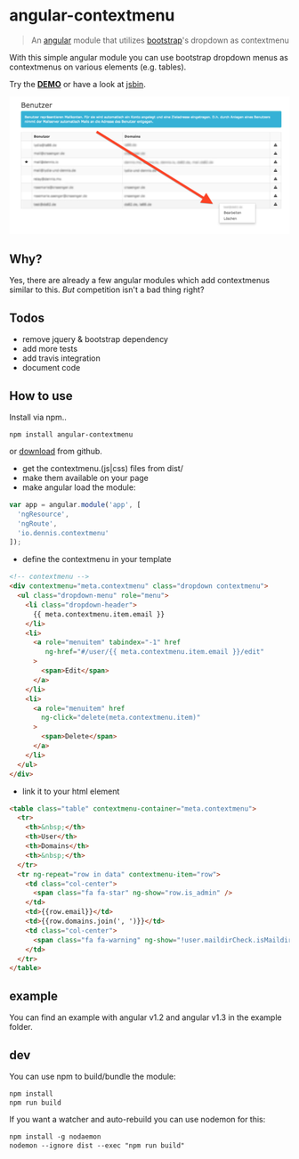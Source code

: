 # angular-contextmenu

[demo]: http://ds82.github.io/angular-contextmenu/
[jsbin]: http://jsbin.com/hodul/5/edit?html,js,output
[jquery]: http://jquery.com
[bootstrap]: http://getbootstrap.com
[angular]: http://angularjs.org
[download]: https://github.com/ds82/angular-contextmenu/releases

> An [angular] module that utilizes [bootstrap]'s dropdown as contextmenu

With this simple angular module you can use bootstrap dropdown menus as
contextmenus on various elements (e.g. tables).

Try the **[DEMO][demo]** or have a look at [jsbin].

![](screen.png)

## Why?

Yes, there are already a few angular modules which add contextmenus similar to this. *But* competition isn't a bad thing right?

## Todos

* remove jquery & bootstrap dependency
* add more tests
* add travis integration
* document code

## How to use

Install via npm..
```
npm install angular-contextmenu
```

or [download] from github.

 * get the contextmenu.(js|css) files from dist/
 * make them available on your page
 * make angular load the module:
```js
var app = angular.module('app', [
  'ngResource',
  'ngRoute',
  'io.dennis.contextmenu'
]);
```
 * define the contextmenu in your template
```html
<!-- contextmenu -->
<div contextmenu="meta.contextmenu" class="dropdown contextmenu">
  <ul class="dropdown-menu" role="menu">
    <li class="dropdown-header">
      {{ meta.contextmenu.item.email }}
    </li>
    <li>
      <a role="menuitem" tabindex="-1" href
         ng-href="#/user/{{ meta.contextmenu.item.email }}/edit"
      >
        <span>Edit</span>
      </a>
    </li>
    <li>
      <a role="menuitem" href
        ng-click="delete(meta.contextmenu.item)"
      >
        <span>Delete</span>
      </a>
    </li>
  </ul>
</div>
```
 * link it to your html element
```html
<table class="table" contextmenu-container="meta.contextmenu">
  <tr>
    <th>&nbsp;</th>
    <th>User</th>
    <th>Domains</th>
    <th>&nbsp;</th>
  </tr>
  <tr ng-repeat="row in data" contextmenu-item="row">
    <td class="col-center">
      <span class="fa fa-star" ng-show="row.is_admin" />
    </td>
    <td>{{row.email}}</td>
    <td>{{row.domains.join(', ')}}</td>
    <td class="col-center">
      <span class="fa fa-warning" ng-show="!user.maildirCheck.isMaildir" />
    </td>
  </tr>
</table>
```

## example

You can find an example with angular v1.2 and angular v1.3 in the example folder.

## dev

You can use npm to build/bundle the module:

```
npm install
npm run build
```

If you want a watcher and auto-rebuild you can use nodemon for this:

```
npm install -g nodaemon
nodemon --ignore dist --exec "npm run build"
```

